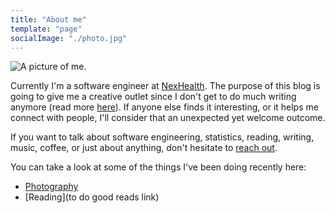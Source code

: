 ```yaml
---
title: "About me"
template: "page"
socialImage: "./photo.jpg"
---
```


![A picture of me.](/photo.jpg)

Currently I'm a software engineer at [NexHealth](nexhealth.com). The purpose of this blog is going to give me a creative outlet since I don't get to do much writing anymore (read more [here](/posts/about-this-blog)). If anyone else finds it interesting, or it helps me connect with people, I'll consider that an unexpected yet welcome outcome.

If you want to talk about software engineering, statistics, reading, writing, music, coffee, or just about anything, don't hesitate to [reach out](/pages/contacts).

You can take a look at some of the things I've been doing recently here:

- [Photography](https://adobe.ly/3OZcaJt)
- [Reading](to do good reads link)
